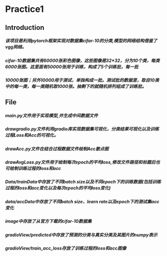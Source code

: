 # Practice1
## Introduction
##### 该项目是利用pytorch框架实现对数据集cifar-10的分类,模型的网络结构借鉴了vgg网络。  
##### cifar-10数据集共有60000张彩色图像，这些图像是32*32，分为10个类，每类6000张图。这里面有50000张用于训练，构成了5个训练批，每一批  
##### 10000张图；另外10000用于测试，单独构成一批。测试批的数据里，取自10类中的每一类，每一类随机取1000张。抽剩下的就随机排列组成了训练批。  
## File
##### main.py文件用于实现模型,并生成中间数据文件  
##### drawgradio.py文件利用gradio库实现数据集可视化，分类结果可视化以及训练过程Loss和Acc的可视化。  
##### drawAcc.py文件在结合过程数据文件绘制Acc散点图  
##### drawAvgLoss.py文件用于绘制每次epoch的平均loss,修改文件路径和标题后也可绘制训练过程的loss和acc  
##### Data/trainData中存放了不同batch size以及不同epoch下的训练数据(包括训练过程的loss和acc变化以及每次epoch的平均loss变化)  
##### data/accData中存放了不同batch size、learn rate以及epoch下的测试集acc变化  
##### image中存放了从官方下载的cifar-10数据集  
##### gradioView/predicted中存放了预测的分类与真实分类及其图片的numpy表示
##### gradioView/train_acc_loss存放了训练过程的loss和acc图像
